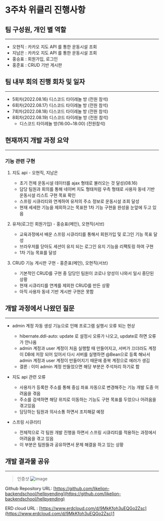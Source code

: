 # 3주차 위클리 진행사항

## 팀 구성원, 개인 별 역할

---

- 오현직 : 카카오 지도 API 를 통한 운동시설 조회
- 지남은 : 카카오 지도 API 를 통한 운동시설 조회
- 홍승표 : 회원가입, 로그인
- 홍준표 : CRUD 기반 게시판

## 팀 내부 회의 진행 회차 및 일자

---

- 5회차(2022.08.16) 디스코드 타이레놀 방 (전원 참석)
- 6회차(2022.08.17) 디스코드 타이레놀 방 (전원 참석)
- 7회차(2022.08.18) 디스코드 타이레놀 방 (전원 참석)
- 8회차(2022.08.19) 디스코드 타이레놀 방 (전원 참석)
    - 디스코드 타이레놀 방(16:00~18:00) (전원참석)

## 현재까지 개발 과정 요약

---

### 기능 관련 구현

1. 지도 api - 오현직, 지남은 
    - 초기 전체 운동시설 데이터를 ajax 형태로 불러오는 것 달성(08.16)
    - 담당 팀원과 회의를 통해 네이버 지도 형태처럼 우측 형태로 
    사용자 동네 기반 운동시설 리스트 구현 목표 확인
    - 스프링 시큐리티와 연계하여 유저의 주소 정보로 운동시설 조회  달성
    - 현재 세세한 기능을 제외하고는 목표한 1차 기능 구현을 완성을 눈앞에 두고 있음
    
2. 유저(로그인 회원가입) - 홍승표(메인), 오현직(서브)
    - 교육과정에서 배운 스프링 시큐리티를 통해서  회원가입 및 로그인 기능 목표 달성
    - 브라우저를 닫아도 세션이 유지 되는 로그인 유지 기능을 리팩토링 하여 구현
    - 1차 기능 목표를 달성
    
3. CRUD 기능 게시판 구현 - 홍준표(메인), 오현직(서브)
    - 기본적인 CRUD를 구현 중 담당인 팀원이 코로나 양성이 나와서 일시 중단된 상황
    - 현재 시큐리티를 연계를 제외한 CRUD를 만든 상황
    - 아직 사용자 동네 기반 게시판 구현은 못함
    

## 개발 과정에서 나왔던 질문

---

- admin 계정 자동 생성 기능으로 인해 프로그램 실행시 오류 되는 현상
    - hibernate.ddl-auto: update 로 설정시 오류가 나오고, update로 하면 오류가 안나옴
    - admin 계정과 user 계정이 처음 실행할 때 만들어지고, 서버가 끄더라도 계정이 DB에 저장 되어 있어서 다시 서버를 실행하면 @Bean으로 등록 해놔서 admin 계정과 user 계정이 만들어지기 때문에 중복 계정으로 에러가 생김
    - 결론 : 이미 admin 계정 만들었으면 해당 부분은 주석처리 하기로 함
- 지도 api 관련 오류
    - 사용자가 등록한 주소를 통해 중심 좌표 자동으로 변경해주는 기능 개발 도중 어려움을 겪음
    - 주소를 검색하면 해당 위치로 이동하는 기능도 구현 목표를 두었으나 어려움을 겪고있음
    - 담당하는 팀원과 의사소통 하면서 조치해갈 예정
    
- 스프링 시큐리티
    - 전체적으로 각 팀원 개발 진행을 하면서 스프링 시큐리티를 적용하는 과정에서 어려움을 겪고 있음
    - 이 부분은 팀원들과 공유하면서 문제 해결을 하고 있는 상황

## 개발 결과물 공유

---

> 인증샷
![image](https://user-images.githubusercontent.com/42793489/185882396-d35fc31c-1674-47e2-927b-34acdd9881f3.png)


Github Repository URL: [https://github.com/likelion-backendschool/hellpyending](https://github.com/likelion-backendschool/hellpyending)

ERD cloud URL : [https://www.erdcloud.com/d/9MkKfoh3uEQGo2Zsc](https://www.erdcloud.com/d/9MkKfoh3uEQGo2Zsc)1
